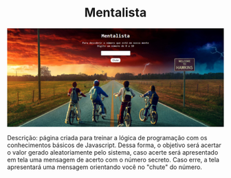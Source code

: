 <h1  align=center> Mentalista </h1>

<p align=center>
<img src="mentalista-image.png">
</p>

Descrição: página criada para treinar a lógica de programação com os conhecimentos básicos de Javascript. Dessa forma, o objetivo será acertar o valor gerado aleatoriamente pelo sistema, caso acerte será apresentado em tela uma mensagem de acerto com o número secreto. Caso erre, a tela apresentará uma mensagem orientando você no "chute" do número. 
